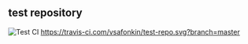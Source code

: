 ## test repository

![Test CI](https://github.com/vsafonkin/test-repo/workflows/Test%20CI/badge.svg?branch=master)
https://travis-ci.com/vsafonkin/test-repo.svg?branch=master
